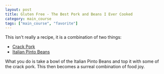 ```yaml
---
layout: post
title: Gluten Free - The Best Pork and Beans I Ever Cooked
category: main_course
tags: ["main_course", "favorite"]
---
```

This isn't really a recipe, it is a combination of two things:

* [Crack Pork](https://fuzzyblog.io/recipes/pork/2019/06/07/crack-pork.html)
* [Italian Pinto Beans](https://fuzzyblog.io/recipes/gluten_free/2017/08/24/italian-style-pinto-beans-with-basil-and-mozzarella.html)

What you do is take a bowl of the Italian Pinto Beans and top it with some of the crack pork.  This then becomes a surreal combination of food joy. 
